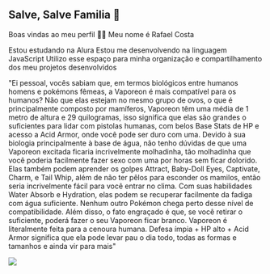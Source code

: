 ## Salve, Salve Familia 🚬

Boas vindas ao meu perfil 💙💙
Meu nome é Rafael Costa

Estou estudando na Alura
Estou me desenvolvendo na linguagem JavaScript
Utilizo esse espaço para minha organização e compartilhamento dos meu projetos desenvolvidos

"Ei pessoal, vocês sabiam que, em termos biológicos entre humanos homens e pokémons fêmeas, a Vaporeon é mais compatível para os humanos? Não que elas estejam no mesmo grupo de ovos, o que é principalmente composto por mamíferos, Vaporeon têm uma média de 1 metro de altura e 29 quilogramas, isso significa que elas são grandes o suficientes para lidar com pistolas humanas, com belos Base Stats de HP e acesso a Acid Armor, onde você pode ser duro com uma. Devido à sua biologia principalmente à base de água, não tenho dúvidas de que uma Vaporeon excitada ficaria incrivelmente molhadinha, tão molhadinha que você poderia facilmente fazer sexo com uma por horas sem ficar dolorido. Elas também podem aprender os golpes Attract, Baby-Doll Eyes, Captivate, Charm, e Tail Whip, além de não ter pêlos para esconder os mamilos, então seria incrivelmente fácil para você entrar no clima. Com suas habilidades Water Absorb e Hydration, elas podem se recuperar facilmente da fadiga com água suficiente. Nenhum outro Pokémon chega perto desse nível de compatibilidade. Além disso, o fato engraçado é que, se você retirar o suficiente, poderá fazer o seu Vaporeon ficar branco. Vaporeon é literalmente feita para a cenoura humana. Defesa ímpia + HP alto + Acid Armor significa que ela pode levar pau o dia todo, todas as formas e tamanhos e ainda vir para mais"

![](https://media.tenor.com/mZpCvds8MWYAAAAM/brquiado-bluezao.gif)

